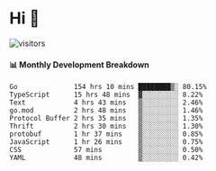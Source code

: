 # Hi 👋
 
![visitors](https://visitor-badge.glitch.me/badge?page_id=sorcererxw.sorcererx)

#### 📊 Monthly Development Breakdown

<!--START_SECTION:waka-->
```text
Go              154 hrs 10 mins ████████▒░ 80.15%
TypeScript      15 hrs 48 mins  ▓░░░░░░░░░ 8.22%
Text            4 hrs 43 mins   ▒░░░░░░░░░ 2.46%
go.mod          2 hrs 48 mins   ▒░░░░░░░░░ 1.46%
Protocol Buffer 2 hrs 35 mins   ▒░░░░░░░░░ 1.35%
Thrift          2 hrs 30 mins   ▒░░░░░░░░░ 1.30%
protobuf        1 hr 37 mins    ▒░░░░░░░░░ 0.85%
JavaScript      1 hr 26 mins    ▒░░░░░░░░░ 0.75%
CSS             57 mins         ▒░░░░░░░░░ 0.50%
YAML            48 mins         ▒░░░░░░░░░ 0.42%
```
<!--END_SECTION:waka-->
